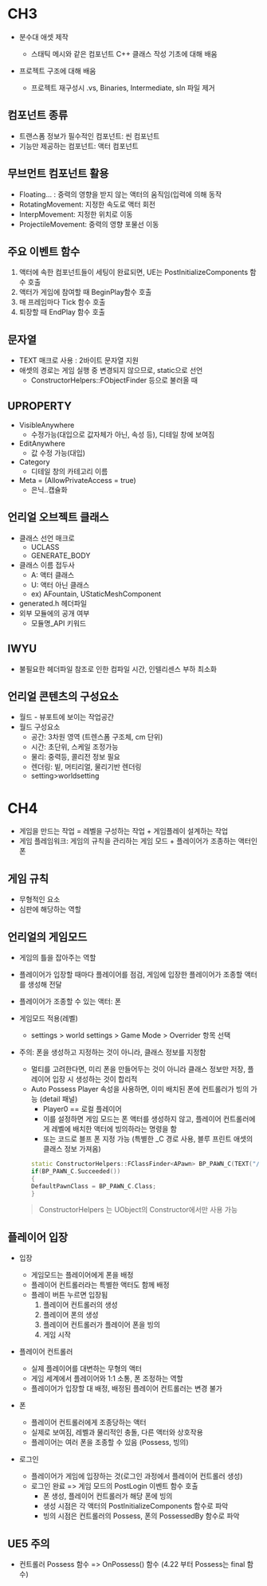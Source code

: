 # CH3

- 분수대 애셋 제작
  - 스태틱 메시와 같은 컴포넌트 C++ 클래스 작성 기초에 대해 배움

- 프로젝트 구조에 대해 배움
  - 프로젝트 재구성시 .vs, Binaries, Intermediate, sln 파일 제거 

## 컴포넌트 종류

- 트랜스폼 정보가 필수적인 컴포넌트: 씬 컴포넌트
- 기능만 제공하는 컴포넌트: 액터 컴포넌트

## 무브먼트 컴포넌트 활용

- Floating... : 중력의 영향을 받지 않는 액터의 움직임(입력에 의해 동작
- RotatingMovement: 지정한 속도로 액터 회전
- InterpMovement: 지정한 위치로 이동
- ProjectileMovement: 중력의 영향 포물선 이동

## 주요 이벤트 함수

1. 액터에 속한 컴포넌트들이 세팅이 완료되면, UE는 PostInitializeComponents 함수 호출
2. 액터가 게임에 참여할 때 BeginPlay함수 호출
3. 매 프레임마다 Tick 함수 호출
4. 퇴장할 때 EndPlay 함수 호출

## 문자열

- TEXT 매크로 사용 : 2바이트 문자열 지원
- 애셋의 경로는 게임 실행 중 변경되지 않으므로, static으로 선언 
    - ConstructorHelpers::FObjectFinder<UStaticMesh> 등으로 불러올 때

## UPROPERTY

- VisibleAnywhere
  - 수정가능(대입으로 값자체가 아닌, 속성 등), 디테일 창에 보여짐
- EditAnywhere
  - 값 수정 가능(대입)
- Category
  - 디테일 창의 카테고리 이름
- Meta = (AllowPrivateAccess = true)
  - 은닉..캡슐화
  
## 언리얼 오브젝트 클래스
  
- 클래스 선언 매크로
  - UCLASS
  - GENERATE_BODY
- 클래스 이름 접두사
  - A: 액터 클래스
  - U: 액터 아닌 클래스
  - ex) AFountain, UStaticMeshComponent
- generated.h 헤더파일
- 외부 모듈에의 공개 여부
    - 모듈명_API 키워드

## IWYU
  
- 불필요한 헤더파일 참조로 인한 컴파일 시간, 인텔리센스 부하 최소화


## 언리얼 콘텐츠의 구성요소
- 월드
      - 뷰포트에 보이는 작업공간
- 월드 구성요소
  - 공간: 3차원 영역 (트렌스폼 구조체, cm 단위)
  - 시간: 초단위, 스케일 조정가능
  - 물리: 중력등, 콜리전 정보 필요
  - 렌더링: 빝, 머티리얼, 물리기반 렌더링
  - setting>worldsetting
  
  
  
# CH4
- 게임을 만드는 작업 = 레벨을 구성하는 작업 + 게임플레이 설계하는 작업 
- 게임 플레임워크: 게임의 규칙을 관리하는 게임 모드 + 플레이어가 조종하는 액터인 폰

## 게임 규칙
- 무형적인 요소
- 심판에 해당하는 역할

## 언리얼의 게임모드
- 게임의 틀을 잡아주는 역할
- 플레이어가 입장할 때마다 플레이어를 점검, 게임에 입장한 플레이어가 조종할 액터를 생성해 전달
- 플레이어가 조종할 수 있는 액터: 폰

- 게임모드 적용(레벨)
    - settings > world settings > Game Mode > Overrider 항목 선택

- 주의: 폰을 생성하고 지정하는 것이 아니라, 클래스 정보를 지정함
    - 멀티를 고려한다면, 미리 폰을 만들어두는 것이 아니라 클래스 정보만 저장, 플레이어 입장 시 생성하는 것이 합리적
    - Auto Possess Player 속성을 사용하면, 이미 배치된 폰에 컨트롤러가 빙의 가능 (detail 패널)
        - Player0 == 로컬 플레이어
        - 이를 설정하면 게임 모드는 폰 액터를 생성하지 않고, 플레이어 컨트롤러에게 레벨에 배치한 액터에 빙의하라는 명령을 함
        - 또는 코드로 블프 폰 지정 가능 (특별한 _C 경로 사용, 블루 프린트 애셋의 클래스 정보 가져옴)
        ```cpp
        static ConstructorHelpers::FClassFinder<APawn> BP_PAWN_C(TEXT("/Game/.... Chracter_C"));
        if(BP_PAWN_C.Succeeded())
        {
        DefaultPawnClass = BP_PAWN_C.Class;
        }
        ```
   > ConstructorHelpers 는 UObject의 Constructor에서만 사용 가능
    
## 플레이어 입장

- 입장
  - 게임모드는 플레이어에게 폰을 배정
  - 플레이어 컨트롤러라는 특별한 액터도 함께 배정
  - 플레이 버튼 누르면 입장됨
     1. 플레이어 컨트롤러의 생성
     2. 플레이어 폰의 생성
     3. 플레이어 컨트롤러가 플레이어 폰을 빙의
     4. 게임 시작
 
- 플레이어 컨트롤러

  - 실제 플레이어를 대변하는 무형의 액터
  - 게임 세계에서 플레이어와 1:1 소통, 폰 조정하는 역할
  - 플레이어가 입장할 대 배정, 배정된 플레이어 컨트롤러는 변경 불가

- 폰
  - 플레이어 컨트롤러에게 조종당하는 액터
  - 실제로 보여짐, 레벨과 물리적인 충돌, 다른 액터와 상호작용
  - 플레이어는 여러 폰을 조종할 수 있음 (Possess, 빙의)
  
- 로그인
  - 플레이어가 게임에 입장하는 것(로그인 과정에서 플레이어 컨트롤러 생성)
  - 로그인 완료 => 게임 모드의 PostLogin 이벤트 함수 호출
      - 폰 생성, 플레이어 컨트롤러가 해당 폰에 빙의 
      - 생성 시점은 각 액터의 PostInitializeComponents 함수로 파악
      - 빙의 시점은 컨트롤러의 Possess, 폰의 PossessedBy 함수로 파악



## UE5 주의

- 컨트롤러 Possess 함수 => OnPossess() 함수 (4.22 부터 Possess는 final 함수)

